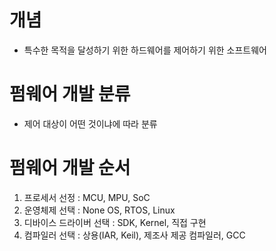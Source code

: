 # 개념
- 특수한 목적을 달성하기 위한 하드웨어를 제어하기 위한 소프트웨어

# 펌웨어 개발 분류
- 제어 대상이 어떤 것이냐에 따라 분류

# 펌웨어 개발 순서
1. 프로세서 선정 : MCU, MPU, SoC
2. 운영체제 선택 : None OS, RTOS, Linux
3. 디바이스 드라이버 선택 : SDK, Kernel, 직접 구현
4. 컴파일러 선택 : 상용(IAR, Keil), 제조사 제공 컴파일러, GCC

